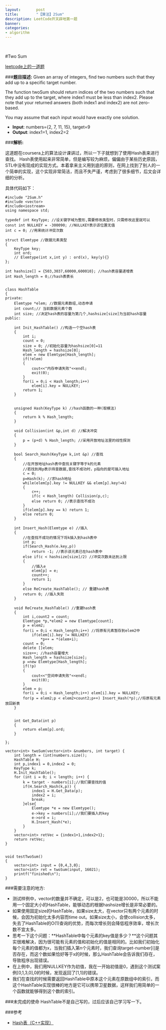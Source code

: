 ```yaml
---
layout:       post
title:        "【算法】2Sum"
description: LeetCode开天辟地第一题
banner: 
categories: 
- algorithm
---
```


<br />

#Two Sum


[leetcode上的一道题](http://oj.leetcode.com/problems/two-sum/)

###**题目描述:** 
Given an array of integers, find two numbers such that they add up to a specific target number.

The function twoSum should return indices of the two numbers such that they add up to the target, where index1 must be less than index2. Please note that your returned answers (both index1 and index2) are not zero-based.

You may assume that each input would have exactly one solution.

- **Input**: numbers={2, 7, 11, 15}, target=9
- **Output**: index1=1, index2=2 

###**解析:**

这道题在coursera上的算法设计课讲过，所以一下子就想到了使用Hash表来进行查找。
Hash表使用起来非常简单，但是编写较为麻烦，偏偏由于某些历史原因，STL中没有现成的实现方式。本着拿来主义用到底的原则，在网上找到了别人的一个简单的实现，这个实现非常简洁，而且不失严谨，考虑到了很多细节，后文会详细的分析。


具体代码如下：

```
#include "2Sum.h"
#include <vector>
#include<iostream>
using namespace std;

typedef int KeyType; //设关键字域为整形,需要修改类型时，只需修改这里就可以
const int NULLKEY = -300090; //NULLKEY表示该位置无值
int c = 0; //用来统计冲突次数

struct Elemtype //数据元素类型
{
    KeyType key;
    int ord;
    // Elemtype(int x,int y) : ord(x), key(y){}
};

int hashsize[] = {503,3037,60000,600010}; //hash表容量递增表
int Hash_length = 0;//hash表表长


class HashTable
{
private:
    Elemtype *elem; //数据元素数组,动态申请
    int count;// 当前数据元素个数
    int size; //决定hash表的容量为第几个,hashsize[size]为当前hash容量
public:
    
    int Init_HashTable() //构造一个空hash表
    {
        int i;
        count = 0;
        size = 0; //初始化容量为hashsize[0]=11
        Hash_length = hashsize[0];
        elem = new Elemtype[Hash_length];
        if(!elem)
        {
            cout<<"内存申请失败"<<endl;
            exit(0);
        }
        for(i = 0;i < Hash_length;i++)
            elem[i].key = NULLKEY;
        return 1;
    }
    
    
    unsigned Hash(KeyType k) //hash函数的一种(取模法)
    {
        return k % Hash_length;
    }
    
    void Collision(int &p,int d) //解决冲突
    {
        p = (p+d) % Hash_length; //采用开放地址法里的线性探测
    }
    
    bool Search_Hash(KeyType k,int &p) //查找
    {
        //在开放地址hash表中查找关键字等于k的元素
        //若找到用p表示待查数据,查找不成功时，p指向的是可插入地址
        c = 0;
        p=Hash(k); //求hash地址
        while(elem[p].key != NULLKEY && elem[p].key!=k)
        {
            c++;
            if(c < Hash_length) Collision(p,c);
            else return 0; //表示查找不成功
        }
        if(elem[p].key == k) return 1;
        else return 0;
    }
    
    int Insert_Hash(Elemtype e) //插入
    {
        //在查找不成功的情况下将k插入到hash表中
        int p;
        if(Search_Hash(e.key,p))
            return -1; //表示该元素已在hash表中
        else if(c < hashsize[size]/2) //冲突次数未达到上限
        {
            //插入e
            elem[p] = e;
            count++;
            return 1;
        }
        else ReCreate_HashTable(); // 重建hash表
        return 0; //插入失败
    }
    
    void ReCreate_HashTable() //重建hash表
    {
        int i,count2 = count;
        Elemtype *p,*elem2 = new Elemtype[count];
        p = elem2;
        for(i = 0;i < Hash_length;i++) //将原有元素暂存到elem2中
            if(elem[i].key != NULLKEY)
                *p++ = *(elem+i);
        count = 0;
        delete []elem;
        size++; //hash容量增大
        Hash_length = hashsize[size];
        p =new Elemtype[Hash_length];
        if(!p)
        {
            cout<<"空间申请失败"<<endl;
            exit(0);
        }
        elem = p;
        for(i = 0;i < Hash_length;i++) elem[i].key = NULLKEY;
        for(p = elem2;p < elem2+count2;p++) Insert_Hash(*p);//将原有元素放回新表
    }
    
    
    int Get_Data(int p)
    {
        return elem[p].ord;
    }
    
};

vector<int> twoSum(vector<int> &numbers, int target) {
    int length = (int)numbers.size();
    HashTable H;
    int p,index1 = 0,index2 = 0;
    KeyType k;
    H.Init_HashTable();
    for (int i = 0; i < length; i++) {
        k = target - numbers[i];//我们要查找的值
        if(H.Search_Hash(k,p)) {
            index1 = H.Get_Data(p);
            index2 = i;
            break;
        }else{
            Elemtype *e = new Elemtype();
            e->key = numbers[i];//我们要插入的key
            e->ord = i;
            H.Insert_Hash(*e);
        }
    }
    vector<int> retVec = {index1+1,index2+1};
    return retVec;
}


void testTwoSum()
{
    vector<int> input = {0,4,3,0};
    vector<int> ret = twoSum(input, 16021);
    printf("finished\n");
}

```

###需要注意的地方:

- 测试样例中，vector的数量并不确定，可以是2，也可能是30000，所以不能用一个固定大小的HashTable，能够动态的根据hashsize增长是非常必要的。
- 如果使用固定size的HashTable，如果size太大，在vector只有两个元素的时候，会因为初始化太多内容而time out。如果size太小，会使collision太多，失去了HashTable的O(1)查询的优势，而每次增长则会降低程序效率，增长次数不宜太多。
- 思考一下这个问题：**HashTable中每个元素的key值是多少？**这个问题其实很难解决，因为很可能有元素的值和初始化的值是相同的。比如我们初始化每个元素的值都为x，当我们插入第n个元素时，我们查询target-number[i]是否存在，而这个数如果恰好等于x的时候，那么HashTable会告诉我们存在，导致程序出现错误。
- 在上例中，我们用NULLKEY作为初值，我在一开始初值是0，遇到这个测试案例[0,1,3,0],0的时候，发现返回了[1,1]的错误。
- 我们在查找的时候需要返回HashTable中原本这个元素在原数组中的索引，而这个HashTable实现很棒的地方是它可以携带卫星数据，这样我们用简单的一个函数就能够得到这个数的索引。


###未完成的使命
HashTable不是自己写的，过后应该自己学习写一下。


###参考
- [Hash表（C++实现）](http://blog.csdn.net/jkay_wong/article/details/6703450)

